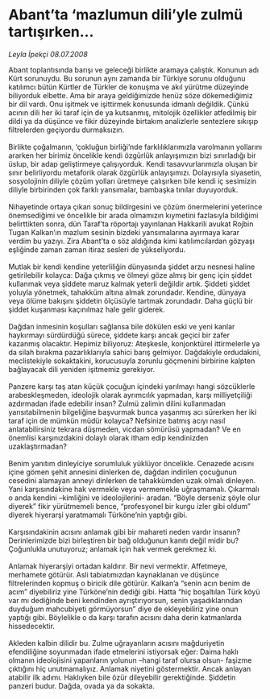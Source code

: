 # Abant’ta ‘mazlumun dili’yle zulmü tartışırken...

*Leyla İpekçi 08.07.2008*

<div class="taraf_structure_2col_1zq">
<div class="margen_n">



 <p>Abant toplantısında barışı ve geleceği birlikte aramaya çalıştık. Konunun adı Kürt sorunuydu. Bu sorunun aynı zamanda bir Türkiye sorunu olduğunu katılımcı bütün Kürtler de Türkler de konuşma ve akıl yürütme düzeyinde biliyorduk elbette. Ama bir araya geldiğimizde henüz söze dökemediğimiz bir dil vardı. Onu işitmek ve işittirmek konusunda idmanlı değildik. Çünkü acının dili her iki taraf için de ya kutsanmış, mitolojik özellikler atfedilmiş bir dildi ya da düşünce ve fikir düzeyinde birtakım analizlerle sentezlere sıkışıp filtrelerden geçiyordu durmaksızın. <br/>
<br/>
Birlikte çoğalmanın, ‘çokluğun birliği’nde farklılıklarımızla varolmanın yollarını ararken her birimiz öncelikle kendi özgürlük anlayışımızın bizi sınırladığı bir üslup, bir adap geliştirmeye çalışıyorduk. Kendi tasavvurlarımızla oluşan bir sınır belirliyordu metaforik olarak özgürlük anlayışımızı. Dolayısıyla siyasetin, sosyolojinin diliyle çözüm yolları üretmeye çalışırken bile kendi iç sesimizin diliyle birbirinden çok farklı yansımalar, bambaşka tınılar duyuyorduk. <br/>
<br/>
Nihayetinde ortaya çıkan sonuç bildirgesini ve çözüm önermelerini yeterince önemsediğimi ve öncelikle bir arada olmamızın kıymetini fazlasıyla bildiğimi belirttikten sonra, dün Taraf’ta röportajı yayınlanan Hakkarili avukat Rojbin Tugan Kalkan’ın mazlum sesinin bizdeki yansımalarına ayırmaya karar verdim bu yazıyı. Zira Abant’ta o söz aldığında kimi katılımcılardan gözyaşı eşliğinde zaman zaman itiraz sesleri de yükseliyordu.<br/>
<br/>
Mutlak bir kendi kendine yeterliliğin dünyasında şiddet arzu nesnesi haline getirilebilir kolayca: Dağa çıkmış ve ölmeyi göze almış bir genç için şiddet kullanmak veya şiddete maruz kalmak yeterli değildir artık. Şiddeti şiddet yoluyla yönetmek, tahakküm altına almak zorundadır. Kendine, dünyaya veya ölüme bakışını şiddetin ölçüsüyle tartmak zorundadır. Daha güçlü bir şiddet kuşanması kaçınılmaz hale gelir giderek.<br/>
<br/>
Dağdan inmesinin koşulları sağlansa bile dökülen eski ve yeni kanlar haykırmayı sürdürdüğü sürece, şiddete karşı ancak geçici bir zafer kazanmış olacaktır. Hepimiz biliyoruz: Ateşkesle, konjonktürel ittirmelerle ya da silah bırakma pazarlıklarıyla sahici barış gelmiyor. Dağdakiyle ordudakini, meclistekiyle sokaktakini, korucusuyla zorunlu göçmenini birbirine kalpten bağlayacak dili yeniden işitmemiz gerekiyor.<br/>
<br/>
Panzere karşı taş atan küçük çocuğun içindeki yarılmayı hangi sözcüklerle arabeskleşmeden, ideolojik olarak ayrımcılık yapmadan, karşı milliyetçiliği azdırmadan ifade edebilir insan? Zulmü zalimin dilini kullanmadan yansıtabilmenin bilgeliğine başvurmak bunca yaşanmış acı sürerken her iki taraf için de mümkün müdür kolayca? Nefsinize batmış acıyı nasıl anlatabilirsiniz tekrara düşmeden, vicdan sömürüsü yapmadan? Ve en önemlisi karşınızdakini dolaylı olarak itham edip kendinizden uzaklaştırmadan?<br/>
<br/>
Benim yanıtım dinleyiciye sorumluluk yüklüyor öncelikle. Cenazede acısını içine gömen şehit annesini dinlerken de, dağdan indirilen çocuğunun cesedini alamayan anneyi dinlerken de tahakkümden uzak olmalı dinleyen. Yani karşısındakine hak vermekle veya vermemekle uğraşmamalı. Çıkarmalı o anda kendini –kimliğini ve ideolojilerini- aradan. “Böyle derseniz şöyle olur diyerek” fikir yürütmemeli bence, “profesyonel bir kurgu izler gibi oldum” diyerek hiyerarşi yaratmamalı Türköne’nin yaptığı gibi.<br/>
<br/>
Karşısındakinin acısını anlamak gibi bir mahareti neden vardır insanın? Derinlerimizde bizi birleştiren bir bağ olduğunun kanıtı değil midir bu? Çoğunlukla unutuyoruz; anlamak için hak vermek gerekmez ki. <br/>
<br/>
Anlamak hiyerarşiyi ortadan kaldırır. Bir nevi vermektir. Affetmeye, merhamete götürür. Asli tabiatımızdan kaynaklanan ve düşünce filtrelerinden kopmuş o biricik dile götürür. Kalkan’a “senin acın benim de acım” diyebiliriz yine Türköne’nin dediği gibi. Hatta “hiç boşaltılan Türk köyü var mı dediğinde beni kendinden ayrıştırıyorsun, senin yaşadıklarından duyduğum mahcubiyeti görmüyorsun” diye de ekleyebiliriz yine onun yaptığı gibi. Böylelikle o da karşı tarafın acısını daha derin katmanlarda hissedecektir. <br/>
<br/>
Akleden kalbin dilidir bu. Zulme uğrayanların acısını mağduriyetin efendiliğine soyunmadan ifade etmelerini istiyorsak eğer: Daima haklı olmanın ideolojisini yapanların yolunun –hangi taraf olursa olsun- faşizme çıktığını hiç unutmamalıyız. Anlamak niyetini göstermektir. Ancak anlayan atabilir ilk adımı. Haklıyken bile özür dileyebilir gerektiğinde. Şiddetin panzeri budur. Dağda, ovada ya da sokakta.<br/>
</p>

<br/>


<div id="taraf_not">
</div>

</div>


</div>
